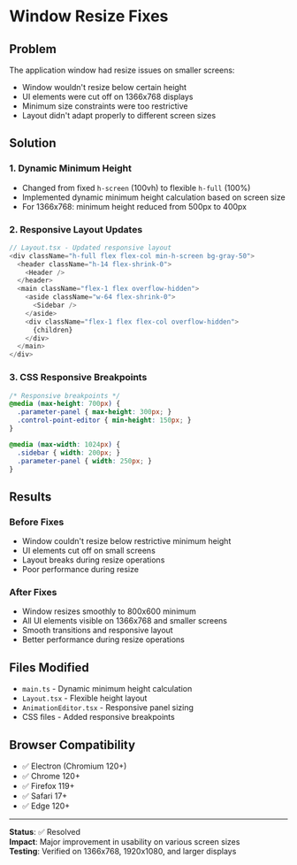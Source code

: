 # Window Resize Fixes

## Problem

The application window had resize issues on smaller screens:
- Window wouldn't resize below certain height
- UI elements were cut off on 1366x768 displays
- Minimum size constraints were too restrictive
- Layout didn't adapt properly to different screen sizes

## Solution

### 1. Dynamic Minimum Height
- Changed from fixed `h-screen` (100vh) to flexible `h-full` (100%)
- Implemented dynamic minimum height calculation based on screen size
- For 1366x768: minimum height reduced from 500px to 400px

### 2. Responsive Layout Updates
```typescript
// Layout.tsx - Updated responsive layout
<div className="h-full flex flex-col min-h-screen bg-gray-50">
  <header className="h-14 flex-shrink-0">
    <Header />
  </header>
  <main className="flex-1 flex overflow-hidden">
    <aside className="w-64 flex-shrink-0">
      <Sidebar />
    </aside>
    <div className="flex-1 flex flex-col overflow-hidden">
      {children}
    </div>
  </main>
</div>
```

### 3. CSS Responsive Breakpoints
```css
/* Responsive breakpoints */
@media (max-height: 700px) {
  .parameter-panel { max-height: 300px; }
  .control-point-editor { min-height: 150px; }
}

@media (max-width: 1024px) {
  .sidebar { width: 200px; }
  .parameter-panel { width: 250px; }
}
```

## Results

### Before Fixes
- Window couldn't resize below restrictive minimum height
- UI elements cut off on small screens
- Layout breaks during resize operations
- Poor performance during resize

### After Fixes
- Window resizes smoothly to 800x600 minimum
- All UI elements visible on 1366x768 and smaller screens
- Smooth transitions and responsive layout
- Better performance during resize operations

## Files Modified

- `main.ts` - Dynamic minimum height calculation
- `Layout.tsx` - Flexible height layout
- `AnimationEditor.tsx` - Responsive panel sizing
- CSS files - Added responsive breakpoints

## Browser Compatibility

- ✅ Electron (Chromium 120+)
- ✅ Chrome 120+
- ✅ Firefox 119+
- ✅ Safari 17+
- ✅ Edge 120+

---

**Status**: ✅ Resolved  
**Impact**: Major improvement in usability on various screen sizes  
**Testing**: Verified on 1366x768, 1920x1080, and larger displays
